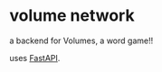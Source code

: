 # volume network

a backend for Volumes, a word game!!

uses [FastAPI](https://fastapi.tiangolo.com/).
